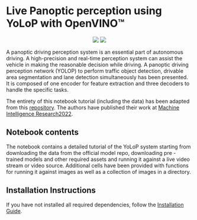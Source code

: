 # Live Panoptic perception using YoLoP with OpenVINO™

<p align="center" width="100%">
    <img src="https://github.com/hustvl/YOLOP/blob/d37e600cf71ecac20b08865ddfe923d76fd02d55/pictures/input1.gif">
    <img src="https://github.com/hustvl/YOLOP/blob/d37e600cf71ecac20b08865ddfe923d76fd02d55/pictures/output1.gif">
    
</p>

A panoptic driving perception system is an essential part of autonomous driving. A high-precision and real-time perception system can assist the vehicle in making the reasonable decision while driving. A panoptic driving perception network (YOLOP) to perform traffic object detection, drivable area segmentation and lane detection simultaneously has been presented. It is composed of one encoder for feature extraction and three decoders to handle the specific tasks. 

The entirety of this notebook tutorial (including the data) has been adapted from this [repository](https://github.com/hustvl/YOLOP). The authors have published their work at [Machine Intelligence Research2022](https://link.springer.com/article/10.1007/s11633-022-1339-y). 



## Notebook contents

The notebook contains a detailed tutorial of the YoLoP system starting from downloading the data from the official model repo, downloading pre - trained models and other required assets and running it against a live video stream or video source. Additional cells have been provided with functions for running it against images as well as a collection of images in a directory.


## Installation Instructions

If you have not installed all required dependencies, follow the [Installation Guide](../../README.md).